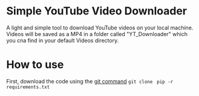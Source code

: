 # Simple YouTube Video Downloader 
A light and simple tool to download YouTube videos on your local machine. Videos will be saved as a MP4 in a folder called "YT_Downloader" which you cna find in your default Videos directory. 

# How to use 

First, download the code using the [git command](https://git-scm.com/) `git clone ` 
`pip -r requirements.txt`